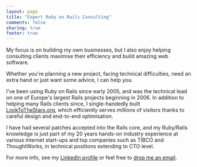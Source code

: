 ```yaml
---
layout: page
title: "Expert Ruby on Rails Consulting"
comments: false
sharing: true
footer: true
---
```


My focus is on building my own businesses, but I also enjoy helping
consulting clients maximise their efficiency and build amazing web
software.

Whether you're planning a new project, facing technical difficulties,
need an extra hand or just want some advice, I can help you.

I've been using Ruby on Rails since early 2005, and was the technical
lead on one of Europe's largest Rails projects beginning in 2006.  In
addition to helping many Rails clients since, I single-handedly
built [LookToTheStars.org](http://www.looktothestars.org/), which
efficiently serves millions of visitors thanks to careful design and
end-to-end optimisation.

I have had several patches accepted into the Rails core, and my
Ruby/Rails knowledge is just part of my 20 years hands-on industry
experience at various internet start-ups and top companies such as TIBCO
and ThoughtWorks, in technical positions extending to CTO level.

For more info, see my [LinkedIn profile](http://www.linkedin.com/in/stevepurcell)
or feel free to [drop me an email](mailto:steve@sanityinc.com).
